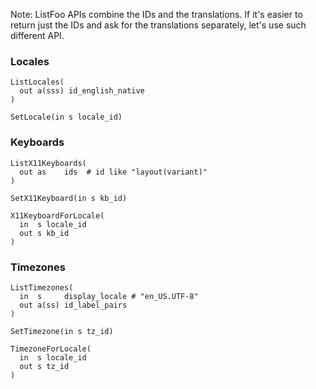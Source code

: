 
Note: ListFoo APIs combine the IDs and the translations. 
If it's easier to return just the IDs and ask for the translations separately,
let's use such different API.

### Locales

```
ListLocales(
  out a(sss) id_english_native
)

SetLocale(in s locale_id)
```

### Keyboards

```
ListX11Keyboards(
  out as    ids  # id like "layout(variant)"
)

SetX11Keyboard(in s kb_id)

X11KeyboardForLocale(
  in  s locale_id
  out s kb_id
)
```

### Timezones


```
ListTimezones(
  in  s     display_locale # "en_US.UTF-8"
  out a(ss) id_label_pairs
)

SetTimezone(in s tz_id)

TimezoneForLocale(
  in  s locale_id
  out s tz_id
)
```
